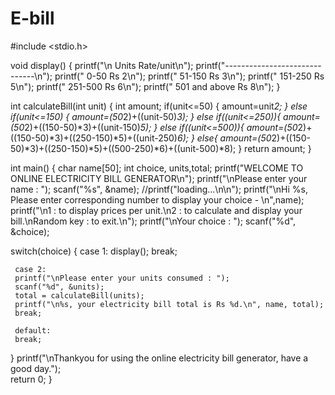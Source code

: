 # E-bill
#include <stdio.h>

void display() {
    printf("\n    Units          Rate/unit\n");
    printf("------------------------------\n");
    printf("    0-50             Rs 2\n");
    printf("    51-150           Rs 3\n");
    printf("    151-250          Rs 5\n");
    printf("    251-500          Rs 6\n");
    printf("    501 and above    Rs 8\n");
}

int calculateBill(int unit) { 
     int amount;
      if(unit<=50) {
        amount=unit*2;
    }
    else if(unit<=150)
    {
        amount=(50*2)+((unit-50)*3);
    }
    else if((unit<=250)){
        amount=(50*2)+((150-50)*3)+((unit-150)*5);
    }
    else if((unit<=500)){
        amount=(50*2)+((150-50)*3)+((250-150)*5)+((unit-250)*6);
    }
    else{
        amount=(50*2)+((150-50)*3)+((250-150)*5)+((500-250)*6)+((unit-500)*8);
    }
    return amount;
}

int main() {
char name[50];
int choice, units,total;
printf("WELCOME TO ONLINE ELECTRICITY BILL GENERATOR\n");
printf("\nPlease enter your name : ");
scanf("%s", &name);
//printf("loading...\n\n");
printf("\nHi %s, Please enter corresponding number to display your choice - \n",name);
printf("\n1 : to display prices per unit.\n2 : to calculate and display your bill.\nRandom key : to exit.\n");
printf("\nYour choice : ");
scanf("%d", &choice);
 
 switch(choice)
 {
     case 1:
     display();
     break;
     
     case 2:
     printf("\nPlease enter your units consumed : ");
     scanf("%d", &units);
     total = calculateBill(units);
     printf("\n%s, your electricity bill total is Rs %d.\n", name, total);
     break;

     default:
     break;
 }
  printf("\nThankyou for using the online electricity bill generator, have a good day.");    
  return 0;
}
